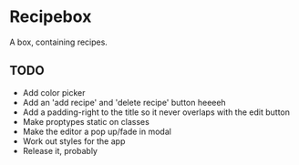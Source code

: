 # Recipebox
A box, containing recipes.

## TODO
* Add color picker
* Add an 'add recipe' and 'delete recipe' button heeeeh
* Add a padding-right to the title so it never overlaps with the edit button
* Make proptypes static on classes
* Make the editor a pop up/fade in modal
* Work out styles for the app
* Release it, probably

